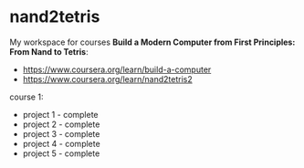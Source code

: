 # nand2tetris

My workspace for courses **Build a Modern Computer from First Principles: From Nand to Tetris**:

- https://www.coursera.org/learn/build-a-computer
- https://www.coursera.org/learn/nand2tetris2

course 1:

- project 1 - complete
- project 2 - complete
- project 3 - complete
- project 4 - complete
- project 5 - complete